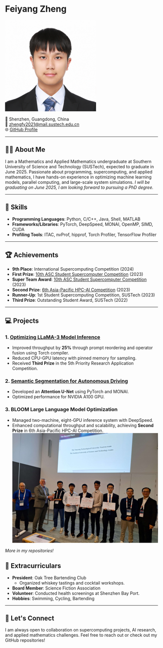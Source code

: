 # Feiyang Zheng
<img src="https://raw.githubusercontent.com/Mr-Jeffery/mr-jeffery.github.io/main/image/zhengfeiyang.jpg" alt="zhengfeiyang" width="300"/>

📍 Shenzhen, Guangdong, China  
📧 [zhengfy2021@mail.sustech.edu.cn](mailto:zhengfy2021@mail.sustech.edu.cn)  
🌐 [GitHub Profile](https://github.com/Mr-Jeffery)


---

## 👨‍🎓 About Me
I am a Mathematics and Applied Mathematics undergraduate at Southern University of Science and Technology (SUSTech), expected to graduate in June 2025. Passionate about programming, supercomputing, and applied mathematics, I have hands-on experience in optimizing machine learning models, parallel computing, and large-scale system simulations. *I will be graduating on June 2025, I am looking forward to pursuing a PhD degree.*



---

## 🎯 Skills
- **Programming Languages**: Python, C/C++, Java, Shell, MATLAB
- **Frameworks/Libraries**: PyTorch, DeepSpeed, MONAI, OpenMP, SIMD, CUDA
- **Profiling Tools**: ITAC, nvProf, hipprof, Torch Profiler, TensorFlow Profiler

---

## 🏆 Achievements
- **9th Place**: International Supercomputing Competition (2024)
- **First Prize**: [10th ASC Student Supercomputer Competition](https://mp.weixin.qq.com/s/0tYmQrZHdJSf8w9DXX_ltg) (2023)
- **Super Team Award**: [10th ASC Student Supercomputer Competition](https://mp.weixin.qq.com/s/0tYmQrZHdJSf8w9DXX_ltg) (2023)
- **Second Prize**: [6th Asia-Pacific HPC-AI Competition](https://nci.org.au/news-events/news/innovation-winners-6th-asia-pacific-hpc-ai-student-competition) (2023)
- **Runner-Up**: 1st Student Supercomputing Competition, SUSTech (2023)
- **Third Prize**: Outstanding Student Award, SUSTech (2022)

---

## 💻 Projects
### 1. **[Optimizing LLaMA-3 Model Inference](https://github.com/Mr-Jeffery/vllm)**
- Improved throughput by **25%** through prompt reordering and operator fusion using Torch compiler.
- Reduced CPU-GPU latency with pinned memory for sampling.
- Received **Third Prize** in the 5th Priority Research Application Competition.

### 2. **[Semantic Segmentation for Autonomous Driving](https://github.com/Mr-Jeffery/AutodriveSeg)**
- Developed an **Attention U-Net** using PyTorch and MONAI.
- Optimized performance for NVIDIA A100 GPU.

### 3. **BLOOM Large Language Model Optimization**
- Managed two-machine, eight-GPU inference system with DeepSpeed.
- Enhanced computational throughput and scalability, achieving **Second Prize** in 6th Asia-Pacific HPC-AI Competition.
  <img src="https://raw.githubusercontent.com/Mr-Jeffery/mr-jeffery.github.io/main/image/apac.jpg" alt="apac" width="600"/>

*More in my repositories!*


## 🎉 Extracurriculars
- **President**: Oak Tree Bartending Club
  - Organized whiskey tastings and cocktail workshops.
- **Board Member**: Science Fiction Association
- **Volunteer**: Conducted health screenings at Shenzhen Bay Port.
- **Hobbies**: Swimming, Cycling, Bartending

---

## 🌱 Let's Connect
I am always open to collaboration on supercomputing projects, AI research, and applied mathematics challenges. Feel free to reach out or check out my GitHub repositories!
